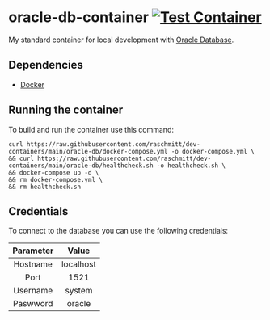 # oracle-db-container [![Test Container](https://github.com/raschmitt/dev-containers/actions/workflows/oracle-db-test.yml/badge.svg)](https://github.com/raschmitt/dev-containers/actions/workflows/oracle-db-test.yml)

My standard container for local development with [Oracle Database](https://www.oracle.com/database/).

## Dependencies 

- [Docker](https://docs.docker.com/get-docker/)

## Running the container

To build and run the container use this command:

```
curl https://raw.githubusercontent.com/raschmitt/dev-containers/main/oracle-db/docker-compose.yml -o docker-compose.yml \
&& curl https://raw.githubusercontent.com/raschmitt/dev-containers/main/oracle-db/healthcheck.sh -o healthcheck.sh \
&& docker-compose up -d \
&& rm docker-compose.yml \
&& rm healthcheck.sh
```

## Credentials

To connect to the database you can use the following credentials:

| Parameter | Value |
| :---: | :---: |
| Hostname | localhost|
| Port | 1521|
| Username |  system |
| Paswword | oracle |
